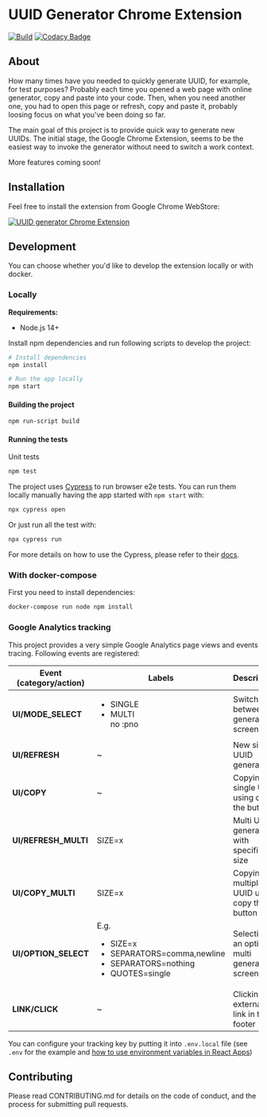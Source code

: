 # UUID Generator Chrome Extension
[![Build](https://github.com/eps90/uuid-generator-chrome-extension/actions/workflows/test.yml/badge.svg?branch=master&event=push)](https://github.com/eps90/uuid-generator-chrome-extension/actions/workflows/test.yml)
[![Codacy Badge](https://app.codacy.com/project/badge/Grade/f6e975f002f0452b997f0d137ec60256)](https://www.codacy.com/gh/eps90/uuid-generator-chrome-extension/dashboard?utm_source=github.com&amp;utm_medium=referral&amp;utm_content=eps90/uuid-generator-chrome-extension&amp;utm_campaign=Badge_Grade)

## About

How many times have you needed to quickly generate UUID, for example, for test purposes?
Probably each time you opened a web page with online generator, copy and paste into your code. 
Then, when you need another one, you had to open this page or refresh, copy and paste it, probably loosing focus on what you've been doing so far.

The main goal of this project is to provide quick way to generate new UUIDs. 
The initial stage, the Google Chrome Extension, seems to be the easiest way to invoke the generator without need to switch a work context.

More features coming soon!

## Installation

Feel free to install the extension from Google Chrome WebStore:

[![UUID generator Chrome Extension](https://storage.googleapis.com/web-dev-uploads/image/WlD8wC6g8khYWPJUsQceQkhXSlv1/UV4C4ybeBTsZt43U4xis.png)](https://chrome.google.com/webstore/detail/uuid-generator/nflgkajcbjiooanofomjjaagkaednbel) 

## Development

You can choose whether you'd like to develop the extension locally or with docker.

### Locally

**Requirements:**

* Node.js 14+

Install npm dependencies and run following scripts to develop the project:
```bash
# Install dependencies
npm install

# Run the app locally
npm start
```

#### Building the project

```bash
npm run-script build
```

#### Running the tests
Unit tests
```bash
npm test
```

The project uses [Cypress](https://www.cypress.io/) to run browser e2e tests. 
You can run them locally manually having the app started with `npm start` with:
```bash
npx cypress open
```
Or just run all the test with:
```bash
npx cypress run
```

For more details on how to use the Cypress, please refer to their [docs](https://docs.cypress.io/guides/guides/command-line).

### With docker-compose

First you need to install dependencies:

```bash
docker-compose run node npm install
```

### Google Analytics tracking

This project provides a very simple Google Analytics page views and events tracing.
Following events are registered:

| Event (category/action) | Labels | Description |
| --- | --- | --- |
| **UI/MODE_SELECT** | <ul><li>SINGLE</li><li>MULTI</li>no :pno</ul> | Switching between generation screens |
| **UI/REFRESH** | ~ | New single UUID generation |
| **UI/COPY** | ~ | Copying single UUID using copy the button |
| **UI/REFRESH_MULTI** | SIZE=x | Multi UUID generation with specified size |
| **UI/COPY_MULTI** | SIZE=x | Copying multiple UUID using copy the button |
| **UI/OPTION_SELECT** | E.g. <ul><li>SIZE=x</li><li>SEPARATORS=comma,newline</li><li>SEPARATORS=nothing</li><li>QUOTES=single</li></ul> | Selecting an option in multi generation screen |
| **LINK/CLICK** | ~ | Clicking the external link in the footer



You can configure your tracking key by putting it into `.env.local` file (see `.env` for the example and [how to use environment variables in React Apps](https://create-react-app.dev/docs/adding-custom-environment-variables))
## Contributing
Please read CONTRIBUTING.md for details on the code of conduct, and the process for submitting pull requests.
